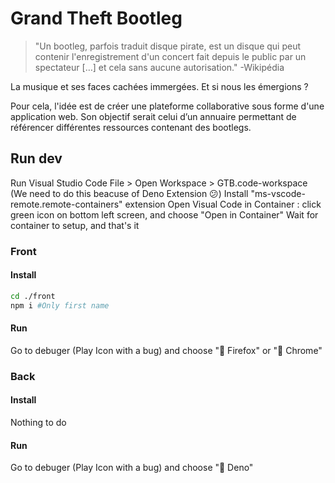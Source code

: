 # Grand Theft Bootleg

> "Un bootleg, parfois traduit disque pirate, est un disque qui peut contenir l'enregistrement d'un concert fait depuis le public par un spectateur […] et cela sans aucune autorisation." -Wikipédia

La musique et ses faces cachées immergées. Et si nous les émergions ?

Pour cela, l'idée est de créer une plateforme collaborative sous forme d'une application web. Son objectif serait celui d’un annuaire permettant de référencer différentes ressources contenant des bootlegs.

## Run dev

Run Visual Studio Code
File > Open Workspace > GTB.code-workspace (We need to do this beacuse of Deno Extension 😕)
Install "ms-vscode-remote.remote-containers" extension
Open Visual Code in Container : click green icon on bottom left screen, and choose "Open in Container"
Wait for container to setup, and that's it

### Front

#### Install 

```sh
cd ./front
npm i #Only first name
```

#### Run

Go to debuger (Play Icon with a bug) and choose "🦊 Firefox" or "🌈 Chrome"

### Back

#### Install 

Nothing to do

#### Run
 
Go to debuger (Play Icon with a bug) and choose "🦕 Deno"
